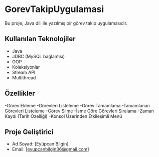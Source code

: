 # GorevTakipUygulamasi

Bu proje, Java dili ile yazılmış bir görev takip uygulamasıdır.

## Kullanılan Teknolojiler
- Java
- JDBC (MySQL bağlantısı)
- OOP
- Koleksiyonlar
- Stream API
- Multithread

## Özellikler

-Görev Ekleme
-Görevleri Listeleme
-Görev Tamamlama
-Tamamlanan Görevleri Listeleme
-Görev Silme
-İsme Göre Görevleri Sıralama
-Zaman Kaydı (Tarih Özelliği)
-Konsol Üzerinden Etkileşimli Menü

## Proje Geliştirici
- Ad Soyad: [Eyüpcan Bilgin]
- Email: [eyupcanbilgin36@gmail.com]
